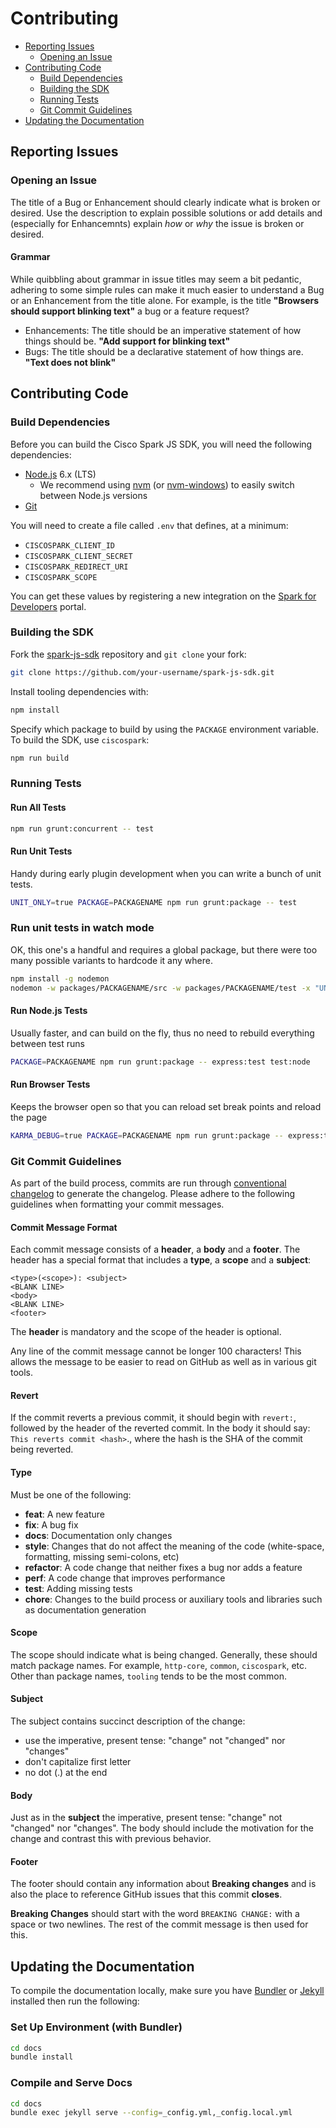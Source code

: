 # Contributing

- [Reporting Issues](#reporting-issues)
  - [Opening an Issue](#opening-an-issue)
- [Contributing Code](#contributing-code)
  - [Build Dependencies](#build-dependencies)
  - [Building the SDK](#building-the-sdk)
  - [Running Tests](#running-tests)
  - [Git Commit Guidelines](#git-commit-guidelines)
- [Updating the Documentation](#updating-the-documentation)

## Reporting Issues

### Opening an Issue

The title of a Bug or Enhancement should clearly indicate what is broken or desired. Use the description to
explain possible solutions or add details and (especially for Enhancemnts) explain *how* or *why* the issue is
broken or desired.

#### Grammar

While quibbling about grammar in issue titles may seem a bit pedantic, adhering to some simple rules can make it much
easier to understand a Bug or an Enhancement from the title alone. For example, is the title **"Browsers should support
blinking text"** a bug or a feature request?
- Enhancements: The title should be an imperative statement of how things should be. **"Add support for blinking text"**
- Bugs: The title should be a declarative statement of how things are. **"Text does not blink"**

## Contributing Code

### Build Dependencies

Before you can build the Cisco Spark JS SDK, you will need the following dependencies:
- [Node.js](https://nodejs.org/) 6.x (LTS)
  - We recommend using [nvm](https://github.com/creationix/nvm) (or [nvm-windows](https://github.com/coreybutler/nvm-windows))
    to easily switch between Node.js versions
- [Git](https://git-scm.com/)

You will need to create a file called `.env` that defines, at a minimum:

- `CISCOSPARK_CLIENT_ID`
- `CISCOSPARK_CLIENT_SECRET`
- `CISCOSPARK_REDIRECT_URI`
- `CISCOSPARK_SCOPE`

You can get these values by registering a new integration on the [Spark for Developers](https://developer.ciscospark.com/add-integration.html) portal.

### Building the SDK

Fork the [spark-js-sdk](https://github.com/ciscospark/spark-js-sdk/) repository and `git clone` your fork:

```bash
git clone https://github.com/your-username/spark-js-sdk.git
```

Install tooling dependencies with:

```bash
npm install
```

Specify which package to build by using the `PACKAGE` environment variable. To build the SDK, use `ciscospark`:

```bash
npm run build
```

### Running Tests

#### Run All Tests

```bash
npm run grunt:concurrent -- test
```

#### Run Unit Tests
Handy during early plugin development when you can write a bunch of unit tests.

```bash
UNIT_ONLY=true PACKAGE=PACKAGENAME npm run grunt:package -- test
```

### Run unit tests in watch mode
OK, this one's a handful and requires a global package, but there were too many possible variants to
hardcode it any where.

```bash
npm install -g nodemon
nodemon -w packages/PACKAGENAME/src -w packages/PACKAGENAME/test -x "UNIT_ONLY=true PACKAGE=PACKAGENAME npm run --silent grunt:package express:test test:node"
```

#### Run Node.js Tests
Usually faster, and can build on the fly, thus no need to rebuild everything between test runs

```bash
PACKAGE=PACKAGENAME npm run grunt:package -- express:test test:node
```

#### Run Browser Tests
Keeps the browser open so that you can reload set break points and reload the page

```bash
KARMA_DEBUG=true PACKAGE=PACKAGENAME npm run grunt:package -- express:test test:browser
```

### Git Commit Guidelines

As part of the build process, commits are run through [conventional changelog](https://github.com/conventional-changelog/conventional-changelog)
to generate the changelog. Please adhere to the following guidelines when formatting your commit messages.

#### Commit Message Format

Each commit message consists of a **header**, a **body** and a **footer**. The header has a special format that includes a **type**, a **scope** and a **subject**:

```
<type>(<scope>): <subject>
<BLANK LINE>
<body>
<BLANK LINE>
<footer>
```

The **header** is mandatory and the scope of the header is optional.

Any line of the commit message cannot be longer 100 characters! This allows the message to be easier to read on GitHub as well as in various git tools.

#### Revert

If the commit reverts a previous commit, it should begin with `revert:`, followed by the header of the reverted commit. In the body it should say: `This reverts commit <hash>`., where the hash is the SHA of the commit being reverted.

#### Type

Must be one of the following:

- **feat**: A new feature
- **fix**: A bug fix
- **docs**: Documentation only changes
- **style**: Changes that do not affect the meaning of the code (white-space, formatting, missing semi-colons, etc)
- **refactor**: A code change that neither fixes a bug nor adds a feature
- **perf**: A code change that improves performance
- **test**: Adding missing tests
- **chore**: Changes to the build process or auxiliary tools and libraries such as documentation generation

#### Scope

The scope should indicate what is being changed. Generally, these should match package names. For example, `http-core`, `common`, `ciscospark`, etc. Other than package names, `tooling` tends to be the most common.

#### Subject

The subject contains succinct description of the change:

- use the imperative, present tense: "change" not "changed" nor "changes"
- don't capitalize first letter
- no dot (.) at the end

#### Body

Just as in the **subject** the imperative, present tense: "change" not "changed" nor "changes". The body should include the motivation for the change and contrast this with previous behavior.

#### Footer

The footer should contain any information about **Breaking changes** and is also the place to reference GitHub issues that this commit **closes**.

**Breaking Changes** should start with the word `BREAKING CHANGE:` with a space or two newlines. The rest of the commit message is then used for this.

## Updating the Documentation

To compile the documentation locally, make sure you have [Bundler](http://bundler.io/) or
[Jekyll](https://jekyllrb.com/) installed then run the following:

### Set Up Environment (with Bundler)

```bash
cd docs
bundle install
```

### Compile and Serve Docs

```bash
cd docs
bundle exec jekyll serve --config=_config.yml,_config.local.yml
```

